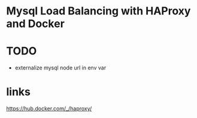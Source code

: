 
# Mysql Load Balancing with HAProxy and Docker

# TODO
- externalize mysql node url in env var

# links

https://hub.docker.com/_/haproxy/
